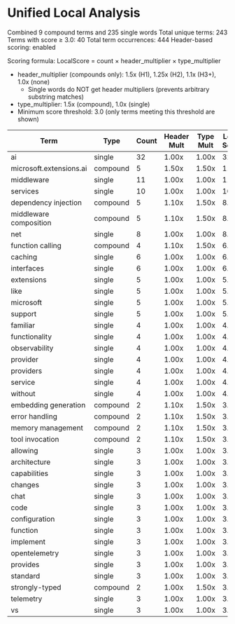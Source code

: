 # Unified Local Analysis

Combined 9 compound terms and 235 single words
Total unique terms: 243
Terms with score ≥ 3.0: 40
Total term occurrences: 444
Header-based scoring: enabled

Scoring formula: LocalScore = count × header_multiplier × type_multiplier
- header_multiplier (compounds only): 1.5x (H1), 1.25x (H2), 1.1x (H3+), 1.0x (none)
  - Single words do NOT get header multipliers (prevents arbitrary substring matches)
- type_multiplier: 1.5x (compound), 1.0x (single)
- Minimum score threshold: 3.0 (only terms meeting this threshold are shown)

| Term | Type | Count | Header Mult | Type Mult | Local Score |
|------|------|-------|-------------|-----------|-------------|
| ai | single | 32 | 1.00x | 1.00x | 32.0 |
| microsoft.extensions.ai | compound | 5 | 1.50x | 1.50x | 11.2 |
| middleware | single | 11 | 1.00x | 1.00x | 11.0 |
| services | single | 10 | 1.00x | 1.00x | 10.0 |
| dependency injection | compound | 5 | 1.10x | 1.50x | 8.2 |
| middleware composition | compound | 5 | 1.10x | 1.50x | 8.2 |
| net | single | 8 | 1.00x | 1.00x | 8.0 |
| function calling | compound | 4 | 1.10x | 1.50x | 6.6 |
| caching | single | 6 | 1.00x | 1.00x | 6.0 |
| interfaces | single | 6 | 1.00x | 1.00x | 6.0 |
| extensions | single | 5 | 1.00x | 1.00x | 5.0 |
| like | single | 5 | 1.00x | 1.00x | 5.0 |
| microsoft | single | 5 | 1.00x | 1.00x | 5.0 |
| support | single | 5 | 1.00x | 1.00x | 5.0 |
| familiar | single | 4 | 1.00x | 1.00x | 4.0 |
| functionality | single | 4 | 1.00x | 1.00x | 4.0 |
| observability | single | 4 | 1.00x | 1.00x | 4.0 |
| provider | single | 4 | 1.00x | 1.00x | 4.0 |
| providers | single | 4 | 1.00x | 1.00x | 4.0 |
| service | single | 4 | 1.00x | 1.00x | 4.0 |
| without | single | 4 | 1.00x | 1.00x | 4.0 |
| embedding generation | compound | 2 | 1.10x | 1.50x | 3.3 |
| error handling | compound | 2 | 1.10x | 1.50x | 3.3 |
| memory management | compound | 2 | 1.10x | 1.50x | 3.3 |
| tool invocation | compound | 2 | 1.10x | 1.50x | 3.3 |
| allowing | single | 3 | 1.00x | 1.00x | 3.0 |
| architecture | single | 3 | 1.00x | 1.00x | 3.0 |
| capabilities | single | 3 | 1.00x | 1.00x | 3.0 |
| changes | single | 3 | 1.00x | 1.00x | 3.0 |
| chat | single | 3 | 1.00x | 1.00x | 3.0 |
| code | single | 3 | 1.00x | 1.00x | 3.0 |
| configuration | single | 3 | 1.00x | 1.00x | 3.0 |
| function | single | 3 | 1.00x | 1.00x | 3.0 |
| implement | single | 3 | 1.00x | 1.00x | 3.0 |
| opentelemetry | single | 3 | 1.00x | 1.00x | 3.0 |
| provides | single | 3 | 1.00x | 1.00x | 3.0 |
| standard | single | 3 | 1.00x | 1.00x | 3.0 |
| strongly-typed | compound | 2 | 1.00x | 1.50x | 3.0 |
| telemetry | single | 3 | 1.00x | 1.00x | 3.0 |
| vs | single | 3 | 1.00x | 1.00x | 3.0 |
